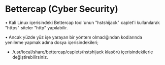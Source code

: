 # Bettercap (Cyber Security)

• Kali Linux içerisindeki Bettercap tool'unun "hstshijack" caplet'i kullanılarak "https" siteler "http" yapılabilir.

• Ancak yüzde yüz işe yarayan bir yöntem olmadığından kodlarında yenileme yapmak adına dosya içerisindekileri;
- /usr/local/share/bettercap/caplets/hstshijack klasörü içerisindekilerle değiştirebilirsiniz.
